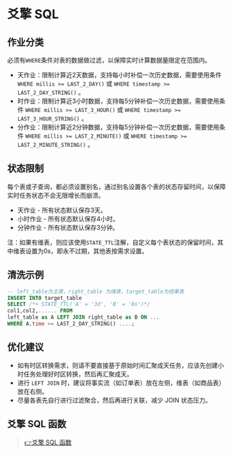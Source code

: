 # 爻擎 SQL

## 作业分类
必须有`WHERE`条件对表的数据做过滤，以保障实时计算数据量限定在范围内。  
  - 天作业：限制计算近2天数据，支持每小时补偿一次历史数据，需要使用条件 `WHERE millis >= LAST_2_DAY()` 或 `WHERE timestamp >= LAST_2_DAY_STRING()` 。
  - 时作业：限制计算近3小时数据，支持每5分钟补偿一次历史数据，需要使用条件 `WHERE millis >= LAST_3_HOUR()` 或 `WHERE timestamp >= LAST_3_HOUR_STRING()` 。
  - 分作业：限制计算近2分钟数据，支持每5分钟补偿一次历史数据，需要使用条件 `WHERE millis >= LAST_2_MINUTE()` 或 `WHERE timestamp >= LAST_2_MINUTE_STRING()` 。

## 状态限制
每个表或子查询，都必须设置别名，通过别名设置各个表的状态存留时间，以保障实时任务状态不会无限增长而崩溃。  
  - 天作业 - 所有状态默认保存3天。
  - 小时作业 - 所有状态默认保存4小时。
  - 分钟作业 - 所有状态默认保存3分钟。  

注：如果有维表，则应该使用`STATE_TTL`注解，自定义每个表状态的保留时间，其中维表设置为0s，即永不过期，其他表按需求设置。


## 清洗示例
 ```sql
 -- left_table为主表，right_table 为维表，target_table为结果表
 INSERT INTO target_table
 SELECT /*+ STATE_TTL('A' = '3d', 'B' = '0s')*/ 
 col1,col2,...... FROM 
 left_table as A LEFT JOIN right_table as B ON ... 
 WHERE A.time >= LAST_2_DAY_STRING() ....;
 ```

## 优化建议
- 如有时区转换需求，则请不要直接基于原始时间汇聚成天任务，应该先创建小时任务处理好时区转换，然后再汇聚成天。
- 进行 `LEFT JOIN` 时，建议将事实流（如订单表）放在左侧，维表（如商品表）放在右侧。  
- 尽量各表先自行进行过滤聚合，然后再进行关联，减少 JOIN 状态压力。    

## 爻擎 SQL 函数
> [👉爻擎 SQL 函数](爻擎%20SQL%20函数)


